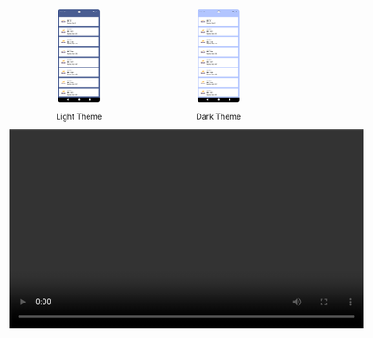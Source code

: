<div style="display: flex; flex-direction: row; justify-content: space-between;">
    <div style="text-align: center; flex: 1;">
        <img src="docs/images/light/fetchlister-light.png" alt="fetchlister-light" width="30%">
        <p>Light Theme</p>
    </div>
    <div style="text-align: center; flex: 1;">
        <img src="docs/images/dark/fetchlister-dark.png" alt="fetchlister-dark" width="30%">
        <p>Dark Theme</p>
    </div>
</div>

<video controls width="640" height="360">
  <source src="docs/video/fetchlister-app.mp4" type="video/mp4">
</video>
